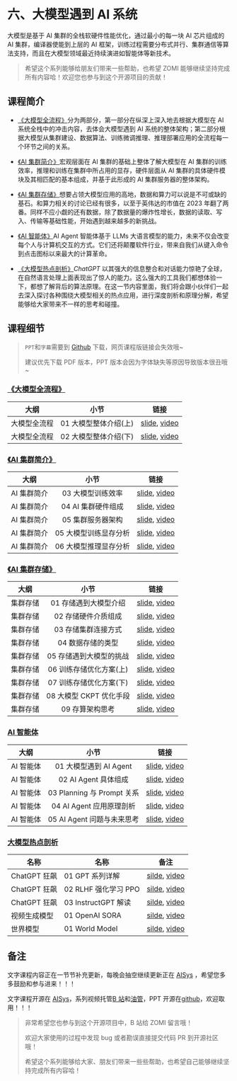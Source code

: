 <!--Copyright © ZOMI 适用于[License](https://github.com/chenzomi12/DeepLearningSystem)版权许可-->

# 六、大模型遇到 AI 系统

大模型是基于 AI 集群的全栈软硬件性能优化，通过最小的每一块 AI 芯片组成的 AI 集群，编译器使能到上层的 AI 框架，训练过程需要分布式并行、集群通信等算法支持，而且在大模型领域最近持续演进如智能体等新技术。

> 希望这个系列能够给朋友们带来一些帮助，也希望 ZOMI 能够继续坚持完成所有内容哈！欢迎您也参与到这个开源项目的贡献！

## 课程简介

- [《大模型全流程》](./01Introduce/)分为两部分，第一部分在纵深上深入地去根据大模型在 AI 系统全栈中的冲击内容，去体会大模型遇到 AI 系统的整体架构；第二部分根据大模型从集群建设、数据算法、训练微调推理、推理部署应用的全流程每一个环节之间的关系。

- [《AI 集群简介》](./02AICluster/)宏观层面在 AI 集群的基础上整体了解大模型在 AI 集群的训练效率，推理和训练在集群中所占用的显存，硬件层面从 AI 集群的具体硬件模块及其相匹配的基本组成，并基于此形成的 AI 集群服务器的整体架构。

- [《AI 集群存储》](./03Storage/)想要占领大模型应用的高地，数据和算力可以说是不可或缺的基石。和算力相关的讨论已经有很多，以至于英伟达的市值在 2023 年翻了两番。同样不应小觑的还有数据，除了数据量的爆炸性增长，数据的读取、写入、传输等基础性能，开始遇到越来越多的新挑战。

- [《AI 智能体》](./12Agent/)AI Agent 智能体基于 LLMs 大语言模型的能力，未来不仅会改变每个人与计算机交互的方式。它们还将颠覆软件行业，带来自我们从键入命令到点击图标以来最大的计算革命。

- [《大模型热点剖析》](./12Agent/)*ChatGPT* 以其强大的信息整合和对话能力惊艳了全球，在自然语言处理上面表现出了惊人的能力。这么强大的工具我们都想体验一下，都想了解背后的算法原理。在这一节内容里面，我们将会跟小伙伴们一起去深入探讨各种围绕大模型相关的热点应用，进行深度剖析和原理分解，希望能够给大家带来不一样的思考和碰撞。

## 课程细节

> `PPT`和`字幕`需要到 [Github](https://github.com/chenzomi12/DeepLearningSystem) 下载，网页课程版链接会失效哦~
>
> 建议优先下载 PDF 版本，PPT 版本会因为字体缺失等原因导致版本很丑哦~

### [《大模型全流程》](./01Introduce/)

| 大纲 | 小节 | 链接|
|:--:|:--:|:--:|
| 大模型全流程 | 01 大模型整体介绍(上) | [slide](./01_introduction.pdf), [video](https://www.bilibili.com/video/BV1a34y137zi/) |
| 大模型全流程 | 02 大模型整体介绍(下) | [slide](./02_introduction.pdf), [video](https://www.bilibili.com/video/BV1F34y1G7Fz/) |

### [《AI 集群简介》](./02AICluster/)

| 大纲 | 小节 | 链接|
|:--:|:--:|:--:|
| AI 集群简介 | 03 大模型训练效率 | [slide](./03efficiency.pdf), [video](https://www.bilibili.com/video/BV1dC4y1d7hd) |
| AI 集群简介 | 04 AI 集群硬件组成 | [slide](./04Hardware.pdf), [video](https://www.bilibili.com/video/BV1dC4y1d7hd) |
| AI 集群简介 | 05 集群服务器架构 | [slide](./05ClusterArch.pdf), [video](https://www.bilibili.com/video/BV1384y127iP) |
| AI 集群简介 | 05 大模型训练显存分析 | [slide](./06TrainingMemory.pdf), [video](https://www.bilibili.com/video/BV15Q4y147Uo) |
| AI 集群简介 | 06 大模型推理显存分析 | [slide](./07InferenceMemory.pdf), [video](https://www.bilibili.com/video/BV1Rc411S7jj) |

### [《AI 集群存储》](./03Storage/)

| 大纲 | 小节 | 链接|
|:--:|:--:|:--:|
| 集群存储 | 01 存储遇到大模型介绍 | [slide](./01Introduce.pdf), [video](https://www.bilibili.com/video/BV1H94y1J7wq) |
| 集群存储 | 02 存储硬件介质组成 | [slide](./02Hardware.pdf), [video](https://www.bilibili.com/video/BV1fw411P7FY) |
| 集群存储 | 03 存储集群连接方式 | [slide](./03Connect.pdf), [video](https://www.bilibili.com/video/BV1SQ4y147b3) |
| 集群存储 | 04 数据存储的类型 | [slide](./04Object.pdf), [video](https://www.bilibili.com/video/BV1fa4y1Z76n) |
| 集群存储 | 05 存储遇到大模型的挑战 | [slide](./05Challenge.pdf), [video](https://www.bilibili.com/video/BV1UG411i7SM) |
| 集群存储 | 06 训练存储优化方案(上) | [slide](./06Optimizer.pdf), [video](https://www.bilibili.com/video/BV1uw411h7B7) |
| 集群存储 | 07 训练存储优化方案(下) | [slide](./07Checkpoint.pdf), [video](https://www.bilibili.com/video/BV11u4y1c7Pu) |
| 集群存储 | 08 大模型 CKPT 优化手段 | [slide](./07Checkpoint.pdf), [video](https://www.bilibili.com/video/BV1wM411d7cc) |
| 集群存储 | 09 存算架构思考 | [slide](./08Future.pdf), [video](https://www.bilibili.com/video/BV1kw411h74p/) |

### [AI 智能体](./12Agent/)

| 大纲 | 小节 | 链接|
|:--:|:--:|:--:|
| AI 智能体 | 01 大模型遇到 AI Agent | [slide](./12Agent/01Introduction.pdf), [video](https://www.bilibili.com/video/BV11w411p7dW/) |
| AI 智能体 | 02 AI Agent 具体组成 | [slide](./12Agent/02Component.pdf), [video](https://www.bilibili.com/video/BV11u4y1P73P/) |
| AI 智能体 | 03 Planning 与 Prompt 关系 | [slide](./12Agent/03Planning.pdf), [video](https://www.bilibili.com/video/BV1kM411f7Gb/) |
| AI 智能体 | 04 AI Agent 应用原理剖析 | [slide](./12Agent/04Application.pdf), [video](https://www.bilibili.com/video/BV1zM411f7n2/) |
| AI 智能体 | 05 AI Agent 问题与未来思考 | [slide](./12Agent/05Summary.pdf), [video](https://www.bilibili.com/video/BV1KC4y1S7ZG/) |

### [大模型热点剖析](./13Application/)
| 名称        | 名称               | 备注                                                                              |
| --------- | ---------------- | ------------------------------------------------------------------------------- |
| ChatGPT 狂飙 | 01 GPT 系列详解       | [silde](./13chatGPT/chatGPT01.pdf), [video](https://www.bilibili.com/video/BV1kv4y1s7V7/) |
| ChatGPT 狂飙 | 02 RLHF 强化学习 PPO   | [silde](./13chatGPT/chatGPT02.pdf), [video](https://www.bilibili.com/video/BV1w8411M7YB/) |
| ChatGPT 狂飙 | 03 InstructGPT 解读 | [silde](./13chatGPT/chatGPT03.pdf), [video](https://www.bilibili.com/video/BV1e24y1s7k8/) |
| 视频生成模型 | 01 OpenAI SORA | [silde](./13chatGPT/SORA01.pdf), [video](https://www.bilibili.com/video/BV1jx421C7mG/) |
| 世界模型 | 01 World Model | [silde](./13chatGPT/WorldModel01.pdf), [video]() |

## 备注

文字课程内容正在一节节补充更新，每晚会抽空继续更新正在 [AISys](https://chenzomi12.github.io/) ，希望您多多鼓励和参与进来！！！

文字课程开源在 [AISys](https://chenzomi12.github.io/)，系列视频托管[B 站](https://space.bilibili.com/517221395)和[油管](https://www.youtube.com/@ZOMI666/videos)，PPT 开源在[github](https://github.com/chenzomi12/DeepLearningSystem)，欢迎取用！！！

> 非常希望您也参与到这个开源项目中，B 站给 ZOMI 留言哦！
>
> 欢迎大家使用的过程中发现 bug 或者勘误直接提交代码 PR 到开源社区哦！
>
> 希望这个系列能够给大家、朋友们带来一些些帮助，也希望自己能够继续坚持完成所有内容哈！
